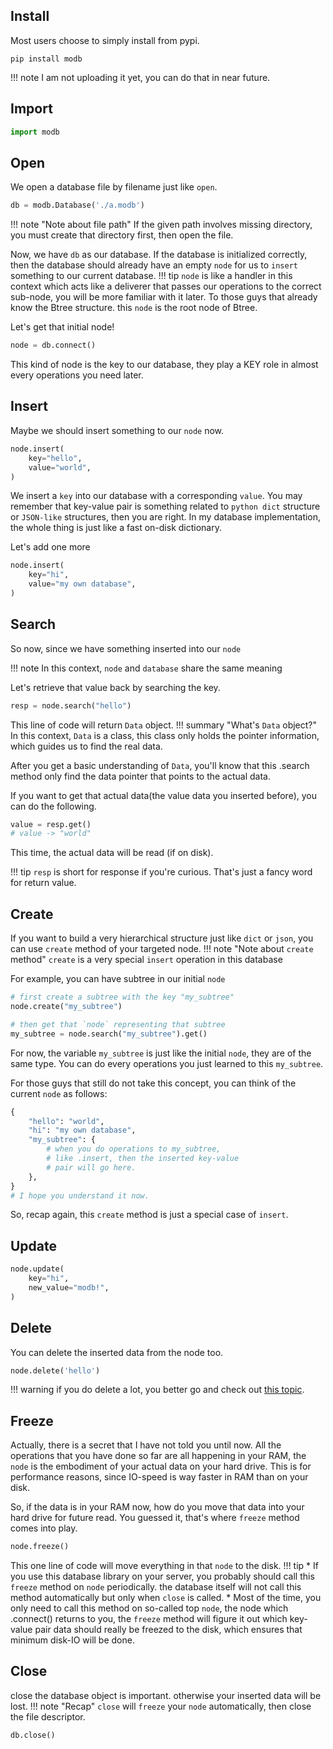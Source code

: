 ## Install

Most users choose to simply install from pypi.
```
pip install modb
```
!!! note
    I am not uploading it yet, you can do that in near future.

## Import

```python
import modb
```

## Open
We open a database file by filename just like `open`.
```python
db = modb.Database('./a.modb')
```
!!! note "Note about file path"
    If the given path involves missing directory, you must create that directory first, then open the file.

Now, we have `db` as our database.
If the database is initialized correctly, then the database should already have an empty `node` for us to `insert` something to our current database.
!!! tip
    `node` is like a handler in this context which acts like a deliverer that passes our operations to the correct sub-node, you will be more familiar with it later. To those guys that already know the Btree structure. this `node` is the root node of Btree.

Let's get that initial node!
```python
node = db.connect()
```

This kind of node is the key to our database, they play a KEY role in almost every operations you need later.

## Insert

Maybe we should insert something to our `node` now.

```python
node.insert(
    key="hello",
    value="world",
)
```
We insert a `key` into our database with a corresponding `value`. You may remember that key-value pair is something related to `python dict` structure or `JSON-like` structures, then you are right. In my database implementation, the whole thing is just like a fast on-disk dictionary.

Let's add one more
```python
node.insert(
    key="hi",
    value="my own database",
)
```

## Search

So now, since we have something inserted into our `node` 

!!! note
    In this context, `node` and `database` share the same meaning

Let's retrieve that value back by searching the key.

```python
resp = node.search("hello")
```

This line of code will return `Data` object.
!!! summary "What's `Data` object?"
    In this context, `Data` is a class, this class only holds the pointer information, which guides us to find the real data.

After you get a basic understanding of `Data`, you'll know that this .search method only find the data pointer that points to the actual data.

If you want to get that actual data(the value data you inserted before), you can do the following.

```python
value = resp.get()
# value -> "world"
```
This time, the actual data will be read (if on disk).

!!! tip
    `resp` is short for response if you're curious. That's just a fancy word for return value.

## Create

If you want to build a very hierarchical structure just like `dict` or `json`, you can use `create` method of your targeted node.
!!! note "Note about `create` method"
    `create` is a very special `insert` operation in this database

For example, you can have subtree in our initial `node`
```python
# first create a subtree with the key "my_subtree" 
node.create("my_subtree")

# then get that `node` representing that subtree
my_subtree = node.search("my_subtree").get()
```

For now, the variable `my_subtree` is just like the initial `node`, they are of the same type. You can do every operations you just learned to this `my_subtree`.

For those guys that still do not take this concept, you can think of the current `node` as follows:
```python
{
    "hello": "world",
    "hi": "my own database",
    "my_subtree": {
        # when you do operations to my_subtree,
        # like .insert, then the inserted key-value
        # pair will go here.
    },
}
# I hope you understand it now.
```

So, recap again, this `create` method is just a special case of `insert`.

## Update

```python
node.update(
    key="hi",
    new_value="modb!",
)
```


## Delete

You can delete the inserted data from the node too.
```python
node.delete('hello')
```
!!! warning
    if you do delete a lot, you better go and check out [this topic](FAQ/#how-does-delete-work-why-file-still-holds-its-size-after-deletion).


## Freeze

Actually, there is a secret that I have not told you until now. All the operations that you have done so far are all happening in your RAM, the `node` is the embodiment of your actual data on your hard drive. This is for performance reasons, since IO-speed is way faster in RAM than on your disk.

So, if the data is in your RAM now, how do you move that data into your hard drive for future read. You guessed it, that's where `freeze` method comes into play.

```python
node.freeze()
```

This one line of code will move everything in that `node` to the disk.
!!! tip
    * If you use this database library on your server, you probably should call this `freeze` method on `node` periodically. the database itself will not call this method automatically but only when `close` is called.
    * Most of the time, you only need to call this method on so-called top `node`, the node which .connect() returns to you, the `freeze` method will figure it out which key-value pair data should really be freezed to the disk, which ensures that minimum disk-IO will be done.

## Close

close the database object is important. otherwise your inserted data will be lost.
!!! note "Recap"
    `close` will `freeze` your `node` automatically, then close the file descriptor.

```python
db.close()
```


